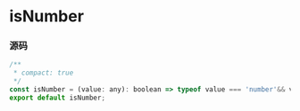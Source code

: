 
# isNumber


### 源码

```jsx
/**
 * compact: true
 */
const isNumber = (value: any): boolean => typeof value === 'number'&& value!==NaN
export default isNumber;
   
```